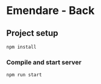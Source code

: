# Emendare - Back

## Project setup
```
npm install
```

### Compile and start server
```
npm run start
```